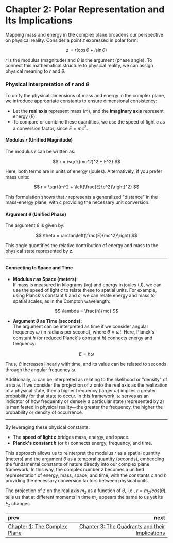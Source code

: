 # Chapter 2: Polar Representation and Its Implications

Mapping mass and energy in the complex plane broadens our perspective on physical reality. Consider a point $z$ expressed in polar form:

$$
z = r(\cos\theta + i\sin\theta)
$$

$r$ is the modulus (magnitude) and $\theta$ is the argument (phase angle). To connect this mathematical structure to physical reality, we can assign physical meaning to $r$ and $\theta$.

### Physical Interpretation of $r$ and $\theta$

To unify the physical dimensions of mass and energy in the complex plane, we introduce appropriate constants to ensure dimensional consistency:

- Let the **real axis** represent mass ($m$), and the **imaginary axis** represent energy ($E$).
- To compare or combine these quantities, we use the speed of light $c$ as a conversion factor, since $E = mc^2$.

#### Modulus $r$ (Unified Magnitude)

The modulus $r$ can be written as:

$$
r = \sqrt{(mc^2)^2 + E^2}
$$

Here, both terms are in units of energy (joules). Alternatively, if you prefer mass units:

$$
r = \sqrt{m^2 + \left(\frac{E}{c^2}\right)^2}
$$

This formulation shows that $r$ represents a generalized "distance" in the mass-energy plane, with $c$ providing the necessary unit conversion.

#### Argument $\theta$ (Unified Phase)

The argument $\theta$ is given by:

$$
\theta = \arctan\left(\frac{E}{mc^2}\right)
$$

This angle quantifies the relative contribution of energy and mass to the physical state represented by $z$.

---

#### Connecting to Space and Time

- **Modulus $r$ as Space (meters):**  
  If mass is measured in kilograms (kg) and energy in joules (J), we can use the speed of light $c$ to relate these to spatial units. For example, using Planck's constant $h$ and $c$, we can relate energy and mass to spatial scales, as in the Compton wavelength:

$$
\lambda = \frac{h}{mc}
$$

- **Argument $\theta$ as Time (seconds):**  
  The argument can be interpreted as time if we consider angular frequency $\omega$ (in radians per second), where $\theta = \omega t$. Here, Planck's constant $h$ (or reduced Planck's constant $\hbar$) connects energy and frequency:
  
$$
E = \hbar \omega
$$
  
  Thus, $\theta$ increases linearly with time, and its value can be related to seconds through the angular frequency $\omega$.

  Additionally, $\omega$ can be interpreted as relating to the likelihood or "density" of a state. If we consider the projection of $z$ onto the real axis as the realization of a physical state, then a higher frequency (larger $\omega$) implies a greater probability for that state to occur. In this framework, $\omega$ serves as an indicator of how frequently or densely a particular state (represented by $z$) is manifested in physical reality—the greater the frequency, the higher the probability or density of occurrence.

---

By leveraging these physical constants:

- The **speed of light $c$** bridges mass, energy, and space.
- **Planck's constant $h$** (or $\hbar$) connects energy, frequency, and time.

This approach allows us to reinterpret the modulus $r$ as a spatial quantity (meters) and the argument $\theta$ as a temporal quantity (seconds), embedding the fundamental constants of nature directly into our complex plane framework. In this way, the complex number $z$ becomes a unified representation of energy, mass, space, and time, with the constants $c$ and $h$ providing the necessary conversion factors between physical units.

The projection of $z$ on the real axis $m_z$ as a function of $\theta$, i.e., $r = m_z / cos(\theta)$, tells us that at different moments in time $m_z$ appears the same to us yet its $E_z$ changes.

| prev | next |
| :--- | ---: |
| [Chapter 1: The Complex Plane](./CHAPTER1.md) | [Chapter 3: The Quadrants and their Implications](./CHAPTER3.md) |
